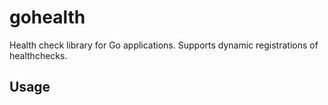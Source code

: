# gohealth

Health check library for Go applications. Supports dynamic registrations of healthchecks.

## Usage

```go

```
